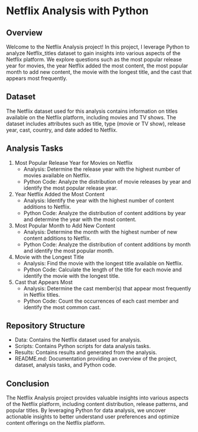 # Netflix Analysis with Python

## Overview
Welcome to the Netflix Analysis project! In this project, I leverage Python to analyze Netflix_titles dataset to gain insights into various aspects of the Netflix platform. We explore questions such as the most popular release year for movies, the year Netflix added the most content, the most popular month to add new content, the movie with the longest title, and the cast that appears most frequently.

## Dataset
The Netflix dataset used for this analysis contains information on titles available on the Netflix platform, including movies and TV shows. The dataset includes attributes such as title, type (movie or TV show), release year, cast, country, and date added to Netflix.

## Analysis Tasks
1. Most Popular Release Year for Movies on Netflix
    - Analysis: Determine the release year with the highest number of movies available on Netflix.
    - Python Code: Analyze the distribution of movie releases by year and identify the most popular release year.
2. Year Netflix Added the Most Content
    - Analysis: Identify the year with the highest number of content additions to Netflix.
    - Python Code: Analyze the distribution of content additions by year and determine the year with the most content.
3. Most Popular Month to Add New Content
    - Analysis: Determine the month with the highest number of new content additions to Netflix.
    - Python Code: Analyze the distribution of content additions by month and identify the most popular month.
4. Movie with the Longest Title
    - Analysis: Find the movie with the longest title available on Netflix.
    - Python Code: Calculate the length of the title for each movie and identify the movie with the longest title.
5. Cast that Appears Most
    - Analysis: Determine the cast member(s) that appear most frequently in Netflix titles.
    - Python Code: Count the occurrences of each cast member and identify the most common cast.

## Repository Structure
- Data: Contains the Netflix dataset used for analysis.
- Scripts: Contains Python scripts for data analysis tasks.
- Results: Contains results and generated from the analysis.
- README.md: Documentation providing an overview of the project, dataset, analysis tasks, and Python code.

## Conclusion
The Netflix Analysis project provides valuable insights into various aspects of the Netflix platform, including content distribution, release patterns, and popular titles. By leveraging Python for data analysis, we uncover actionable insights to better understand user preferences and optimize content offerings on the Netflix platform.

